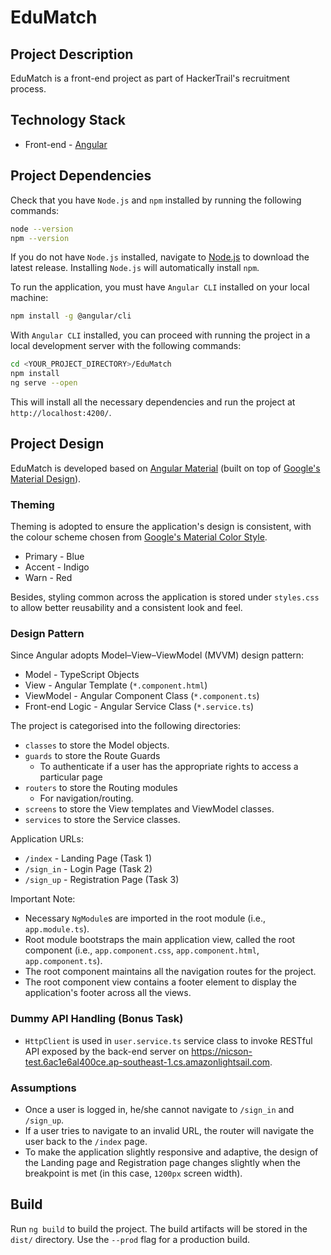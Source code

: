# EduMatch
## Project Description
EduMatch is a front-end project as part of HackerTrail's recruitment process.

## Technology Stack
- Front-end - [Angular]

## Project Dependencies
Check that you have `Node.js` and `npm` installed by running the following commands:
```sh
node --version
npm --version
```

If you do not have `Node.js` installed, navigate to [Node.js] to download the latest release. Installing `Node.js` will automatically install `npm`.

To run the application, you must have `Angular CLI` installed on your local machine:
```sh
npm install -g @angular/cli
```

With `Angular CLI` installed, you can proceed with running the project in a local development server with the following commands:
```sh
cd <YOUR_PROJECT_DIRECTORY>/EduMatch
npm install
ng serve --open
```
This will install all the necessary dependencies and run the project at `http://localhost:4200/`.

## Project Design
EduMatch is developed based on [Angular Material] (built on top of [Google's Material Design]).

### Theming
Theming is adopted to ensure the application's design is consistent, with the colour scheme chosen from [Google's Material Color Style].
- Primary - Blue
- Accent - Indigo
- Warn - Red

Besides, styling common across the application is stored under `styles.css` to allow better reusability and a consistent look and feel.

### Design Pattern
Since Angular adopts Model–View–ViewModel (MVVM) design pattern:
- Model - TypeScript Objects
- View - Angular Template (`*.component.html`)
- ViewModel - Angular Component Class (`*.component.ts`)
- Front-end Logic - Angular Service Class (`*.service.ts`)

The project is categorised into the following directories:
- `classes` to store the Model objects.
- `guards` to store the Route Guards
    - To authenticate if a user has the appropriate rights to access a particular page
- `routers` to store the Routing modules
    - For navigation/routing.
- `screens` to store the View templates and ViewModel classes.
- `services` to store the Service classes.

Application URLs:
- `/index` - Landing Page (Task 1)
- `/sign_in` - Login Page (Task 2)
- `/sign_up` - Registration Page (Task 3)

Important Note:
- Necessary `NgModule`s are imported in the root module (i.e., `app.module.ts`).
- Root module bootstraps the main application view, called the root component (i.e., `app.component.css`, `app.component.html`, `app.component.ts`).
- The root component maintains all the navigation routes for the project.
- The root component view contains a footer element to display the application's footer across all the views.

### Dummy API Handling (Bonus Task)
- `HttpClient` is used in `user.service.ts` service class to invoke RESTful API exposed by the back-end server on https://nicson-test.6ac1e6al400ce.ap-southeast-1.cs.amazonlightsail.com.

### Assumptions
- Once a user is logged in, he/she cannot navigate to `/sign_in` and `/sign_up`.
- If a user tries to navigate to an invalid URL, the router will navigate the user back to the `/index` page.
- To make the application slightly responsive and adaptive, the design of the Landing page and Registration page changes slightly when the breakpoint is met (in this case, `1200px` screen width).


## Build

Run `ng build` to build the project. The build artifacts will be stored in the `dist/` directory. Use the `--prod` flag for a production build.

   [Angular]: <https://angular.io/>
   [Node.js]: <https://nodejs.org/en/>
   [Angular Material]: <https://material.angular.io/>
   [Google's Material Design]: <https://material.io/>
   [Google's Material Color Style]: <https://material.io/archive/guidelines/style/color.html#color-color-palette>
